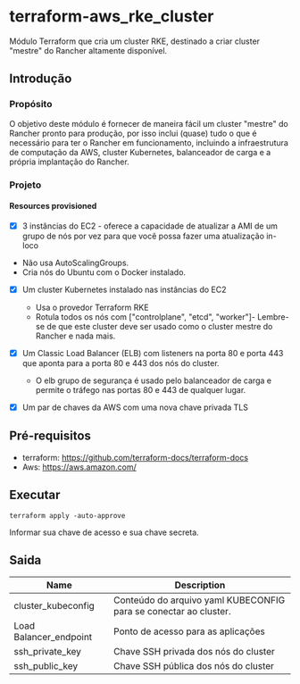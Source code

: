 # terraform-aws_rke_cluster

Módulo Terraform que cria um cluster RKE, destinado a criar cluster "mestre" do Rancher altamente disponível.


## Introdução

### Propósito

O objetivo deste módulo é fornecer de maneira fácil um cluster "mestre" do Rancher pronto para produção, por isso inclui (quase) tudo o que é necessário para ter o Rancher em funcionamento, incluindo a infraestrutura de computação da AWS, cluster Kubernetes, balanceador de carga e a própria implantação do Rancher.

### Projeto

#### Resources provisioned

- [x]  3 instâncias do EC2 - oferece a capacidade de atualizar a AMI de um grupo de nós por vez para que você possa fazer uma atualização in-loco

  - Não usa AutoScalingGroups.
  - Cria nós do Ubuntu com o Docker instalado.

- [x] Um cluster Kubernetes instalado nas instâncias do EC2
  - Usa o provedor Terraform RKE
  - Rotula todos os nós com ["controlplane", "etcd", "worker"]- Lembre-se de que este cluster deve ser usado como o cluster mestre do Rancher e nada mais.

- [x] Um Classic Load Balancer (ELB) com listeners na porta 80 e porta 443 que aponta para a porta 80 e 443 dos nós do cluster.
    - O elb grupo de segurança é usado pelo balanceador de carga e permite o tráfego nas portas 80 e 443 de qualquer lugar.
- [x] Um par de chaves da AWS com uma nova chave privada TLS


## Pré-requisitos

- terraform: https://github.com/terraform-docs/terraform-docs
- Aws: https://aws.amazon.com/

## Executar 

`
 terraform apply -auto-approve
`

Informar sua chave de acesso e sua chave secreta. 


## Saida

| Name | Description |
|------|-------------|
| cluster\_kubeconfig |Conteúdo do arquivo yaml KUBECONFIG para se conectar ao cluster.  |
| Load Balancer\_endpoint | Ponto de acesso para as aplicações |
| ssh\_private\_key | Chave SSH privada dos nós do cluster |
| ssh\_public\_key | Chave SSH pública dos nós do cluster |




